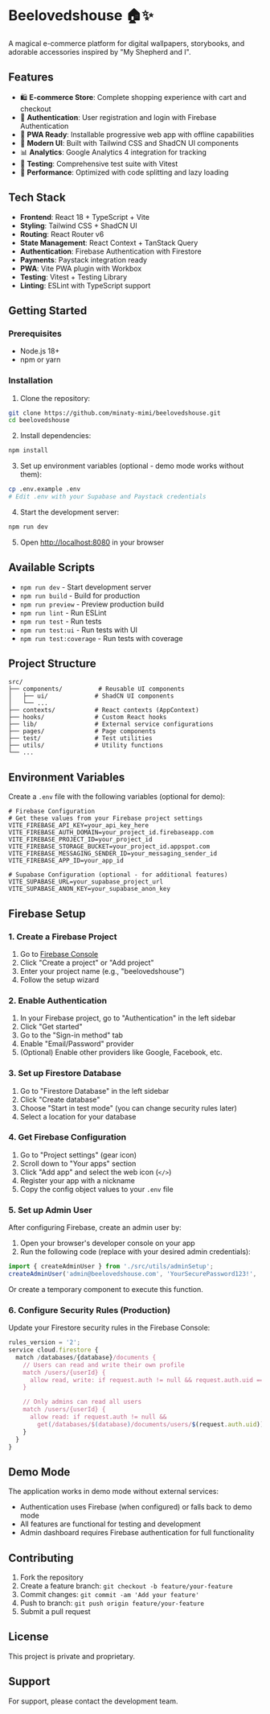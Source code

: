 # Beelovedshouse 🏠✨

A magical e-commerce platform for digital wallpapers, storybooks, and adorable accessories inspired by "My Shepherd and I".

## Features

- 🛍️ **E-commerce Store**: Complete shopping experience with cart and checkout
- 🔐 **Authentication**: User registration and login with Firebase Authentication
- 📱 **PWA Ready**: Installable progressive web app with offline capabilities
- 🎨 **Modern UI**: Built with Tailwind CSS and ShadCN UI components
- 📊 **Analytics**: Google Analytics 4 integration for tracking
- 🧪 **Testing**: Comprehensive test suite with Vitest
- 🚀 **Performance**: Optimized with code splitting and lazy loading

## Tech Stack

- **Frontend**: React 18 + TypeScript + Vite
- **Styling**: Tailwind CSS + ShadCN UI
- **Routing**: React Router v6
- **State Management**: React Context + TanStack Query
- **Authentication**: Firebase Authentication with Firestore
- **Payments**: Paystack integration ready
- **PWA**: Vite PWA plugin with Workbox
- **Testing**: Vitest + Testing Library
- **Linting**: ESLint with TypeScript support

## Getting Started

### Prerequisites

- Node.js 18+
- npm or yarn

### Installation

1. Clone the repository:
```bash
git clone https://github.com/minaty-mimi/beelovedshouse.git
cd beelovedshouse
```

2. Install dependencies:
```bash
npm install
```

3. Set up environment variables (optional - demo mode works without them):
```bash
cp .env.example .env
# Edit .env with your Supabase and Paystack credentials
```

4. Start the development server:
```bash
npm run dev
```

5. Open [http://localhost:8080](http://localhost:8080) in your browser

## Available Scripts

- `npm run dev` - Start development server
- `npm run build` - Build for production
- `npm run preview` - Preview production build
- `npm run lint` - Run ESLint
- `npm run test` - Run tests
- `npm run test:ui` - Run tests with UI
- `npm run test:coverage` - Run tests with coverage

## Project Structure

```
src/
├── components/          # Reusable UI components
│   ├── ui/             # ShadCN UI components
│   └── ...
├── contexts/           # React contexts (AppContext)
├── hooks/              # Custom React hooks
├── lib/                # External service configurations
├── pages/              # Page components
├── test/               # Test utilities
├── utils/              # Utility functions
└── ...
```

## Environment Variables

Create a `.env` file with the following variables (optional for demo):

```env
# Firebase Configuration
# Get these values from your Firebase project settings
VITE_FIREBASE_API_KEY=your_api_key_here
VITE_FIREBASE_AUTH_DOMAIN=your_project_id.firebaseapp.com
VITE_FIREBASE_PROJECT_ID=your_project_id
VITE_FIREBASE_STORAGE_BUCKET=your_project_id.appspot.com
VITE_FIREBASE_MESSAGING_SENDER_ID=your_messaging_sender_id
VITE_FIREBASE_APP_ID=your_app_id

# Supabase Configuration (optional - for additional features)
VITE_SUPABASE_URL=your_supabase_project_url
VITE_SUPABASE_ANON_KEY=your_supabase_anon_key
```

## Firebase Setup

### 1. Create a Firebase Project

1. Go to [Firebase Console](https://console.firebase.google.com/)
2. Click "Create a project" or "Add project"
3. Enter your project name (e.g., "beelovedshouse")
4. Follow the setup wizard

### 2. Enable Authentication

1. In your Firebase project, go to "Authentication" in the left sidebar
2. Click "Get started"
3. Go to the "Sign-in method" tab
4. Enable "Email/Password" provider
5. (Optional) Enable other providers like Google, Facebook, etc.

### 3. Set up Firestore Database

1. Go to "Firestore Database" in the left sidebar
2. Click "Create database"
3. Choose "Start in test mode" (you can change security rules later)
4. Select a location for your database

### 4. Get Firebase Configuration

1. Go to "Project settings" (gear icon)
2. Scroll down to "Your apps" section
3. Click "Add app" and select the web icon (`</>`)
4. Register your app with a nickname
5. Copy the config object values to your `.env` file

### 5. Set up Admin User

After configuring Firebase, create an admin user by:

1. Open your browser's developer console on your app
2. Run the following code (replace with your desired admin credentials):

```javascript
import { createAdminUser } from './src/utils/adminSetup';
createAdminUser('admin@beelovedshouse.com', 'YourSecurePassword123!', 'Bee Loved\'s House Admin');
```

Or create a temporary component to execute this function.

### 6. Configure Security Rules (Production)

Update your Firestore security rules in the Firebase Console:

```javascript
rules_version = '2';
service cloud.firestore {
  match /databases/{database}/documents {
    // Users can read and write their own profile
    match /users/{userId} {
      allow read, write: if request.auth != null && request.auth.uid == userId;
    }

    // Only admins can read all users
    match /users/{userId} {
      allow read: if request.auth != null &&
        get(/databases/$(database)/documents/users/$(request.auth.uid)).data.role == 'admin';
    }
  }
}
```

## Demo Mode

The application works in demo mode without external services:
- Authentication uses Firebase (when configured) or falls back to demo mode
- All features are functional for testing and development
- Admin dashboard requires Firebase authentication for full functionality

## Contributing

1. Fork the repository
2. Create a feature branch: `git checkout -b feature/your-feature`
3. Commit changes: `git commit -am 'Add your feature'`
4. Push to branch: `git push origin feature/your-feature`
5. Submit a pull request

## License

This project is private and proprietary.

## Support

For support, please contact the development team.
